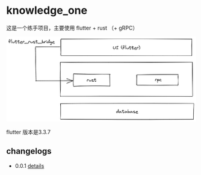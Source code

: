 # knowledge_one

这是一个练手项目，主要使用 flutter + rust （+ gRPC）

![image](./images/intro.png)

flutter 版本是3.3.7

## changelogs

* 0.0.1 [details](./changelogs/0_0_1.md)
